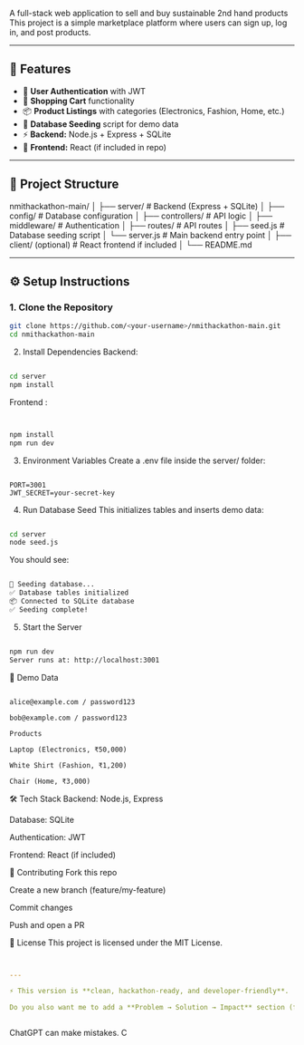 

A full-stack web application to sell and buy sustainable 2nd hand products  
This project is a simple marketplace platform where users can sign up, log in, and post products.  

---

## 🚀 Features
- 👤 **User Authentication** with JWT
- 🛒 **Shopping Cart** functionality
- 📦 **Product Listings** with categories (Electronics, Fashion, Home, etc.)
- 🌱 **Database Seeding** script for demo data
- ⚡ **Backend:** Node.js + Express + SQLite
- 🎨 **Frontend:** React (if included in repo)

---

## 📂 Project Structure
nmithackathon-main/
│
├── server/ # Backend (Express + SQLite)
│ ├── config/ # Database configuration
│ ├── controllers/ # API logic
│ ├── middleware/ # Authentication
│ ├── routes/ # API routes
│ ├── seed.js # Database seeding script
│ └── server.js # Main backend entry point
│
├── client/ (optional) # React frontend if included
│
└── README.md



---

## ⚙️ Setup Instructions

### 1. Clone the Repository
```bash
git clone https://github.com/<your-username>/nmithackathon-main.git
cd nmithackathon-main
```
2. Install Dependencies
Backend:

```bash

cd server
npm install
```
Frontend :

```bash


npm install
npm run dev
```
3. Environment Variables
Create a .env file inside the server/ folder:

```env

PORT=3001
JWT_SECRET=your-secret-key
```
4. Run Database Seed
This initializes tables and inserts demo data:

```bash

cd server
node seed.js
```
You should see:

```css

🌱 Seeding database...
✅ Database tables initialized
📦 Connected to SQLite database
✅ Seeding complete!
```
5. Start the Server
```bash

npm run dev
Server runs at: http://localhost:3001
```

🌱 Demo Data
```Users

alice@example.com / password123

bob@example.com / password123

Products

Laptop (Electronics, ₹50,000)

White Shirt (Fashion, ₹1,200)

Chair (Home, ₹3,000)
```

🛠️ Tech Stack
Backend: Node.js, Express

Database: SQLite

Authentication: JWT

Frontend: React (if included)

🤝 Contributing
Fork this repo

Create a new branch (feature/my-feature)

Commit changes

Push and open a PR

📜 License
This project is licensed under the MIT License.

```yaml


---

⚡ This version is **clean, hackathon-ready, and developer-friendly**.  

Do you also want me to add a **Problem → Solution → Impact** section (for judges/pitch deck style), or should I keep it strictly technical?



```





ChatGPT can make mistakes. C
